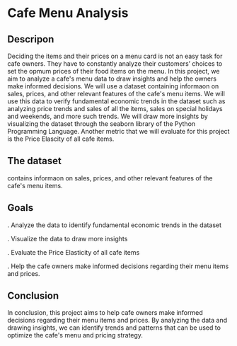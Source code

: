 # Cafe Menu Analysis

## Descripon

Deciding the items and their prices on a menu card is not an easy task for cafe owners. They
have to constantly analyze their customers’ choices to set the opmum prices of their food
items on the menu. In this project, we aim to analyze a cafe's menu data to draw insights
and help the owners make informed decisions.
We will use a dataset containing informaon on sales, prices, and other relevant features of
the cafe's menu items. We will use this data to verify fundamental economic trends in the
dataset such as analyzing price trends and sales of all the items, sales on special holidays and
weekends, and more such trends. We will draw more insights by visualizing the dataset
through the seaborn library of the Python Programming Language. Another metric that we
will evaluate for this project is the Price Elascity of all cafe items.

## The dataset 

contains informaon on sales, prices, and other relevant features of the cafe's menu items.

## Goals

. Analyze the data to identify fundamental economic trends in the dataset

. Visualize the data to draw more insights

. Evaluate the Price Elasticity of all cafe items

. Help the cafe owners make informed decisions regarding their menu items and prices.

## Conclusion

In conclusion, this project aims to help cafe owners make informed decisions regarding their
menu items and prices. By analyzing the data and drawing insights, we can identify trends
and patterns that can be used to optimize the cafe's menu and pricing strategy.
